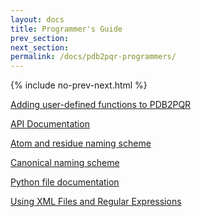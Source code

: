 ```yaml
---
layout: docs
title: Programmer's Guide
prev_section:
next_section:
permalink: /docs/pdb2pqr-programmers/
---
```

<script type="text/javascript" language="JavaScript"><!--
function HideContent(d) {
document.getElementById(d).style.display = "none";
}
function ShowContent(d) {
document.getElementById(d).style.display = "block";
}
function ReverseDisplay(d) {
if(document.getElementById(d).style.display == "none") { document.getElementById(d).style.display = "block"; }
else { document.getElementById(d).style.display = "none"; }
}
//--></script>



{% include no-prev-next.html %}




<a href="javascript:ReverseDisplay('user-defined')">Adding user-defined functions to PDB2PQR</a>

<div id="user-defined" style="display:none;">

	<p>The extensions directory is a particularly useful feature of PDB2PQR, as it allows users to add their own desired functionality to PDB2PQR and use PDB2PQR's object-oriented hierarchy. All functions in the extensions directory are automatically loaded into PDB2PQR as command line options using the function's name, and are called after all other steps (optimization, atom addition, parameter assignment) have been completed. As a result any available functions are particularly useful for post-processing, or for analysis without any changes to the input structure by using the --clean flag. Please see the PDB2PQR extensions documentation for a basic template for setting up a new script.</p>
	<p>One of the advantages of using PDB2PQR in this fashion is the ability to use built-in PDB2PQR functions. While a full and more detailed API can be found in the pydoc documentation, some useful functions are listed below:</p>

	<h2>From protein.py</h2>

	<h3>Class Protein</h3>
	<ul>
		<li><code>printAtoms(atomlist, flag)</code> Print a list of atoms</li>
		<li><code>getResidues()</code> Return a list of residues</li>
		<li><code>numResidues()</code> Return the number of residues</li>
		<li><code>numAtoms()</code> Return the number of atoms</li>
		<li><code>getAtoms()</code> Return a list of atom objects</li>
		<li><code>getChains()</code> Return a list of chains</li>
	</ul>

	<h2>From structures.py</h2>

	<h3>Class Chain</h3>
	<ul>
		<li><code>getResidues()</code> Return a list of residues in the chain</li>
		<li><code>numResidues()</code> Return the number of residues in the chain</li>
		<li><code>numAtoms()</code> Return the number of atoms in the chain</li>
		<li><code>getAtoms()</code> Return a list of atom objects in the chain</li>
	</ul>

	<h3>Class Residue</h3>
	<ul>
		<li><code>numAtoms()</code> Return the number of atoms in the residue</li>
		<li><code>addAtom(atom)</code> Add the atom object to the residue</li>
		<li><code>removeAtom(name)</code> Remove a specific atom from the residue</li>
		<li><code>renameAtom(old, new)</code> Rename atom "old" with "new"</li>
		<li><code>getAtom(name)</code> Return a specific atom from the residue</li>
		<li><code>hasAtom(name)</code> Determine if the residue has the atom "name"</li>
	</ul>

	<h3>Class Atom</h3>
	<ul>
		<li><code>getCoords()</code> Return the x/y/z coordinates of the atom</li>
		<li><code>isHydrogen()</code> Determine if the atom is a hydrogen or not</li>
		<li><code>isBackbone()</code> Determine whether the atom is from the backbone</li>
	</ul>

	<h2>From utilities.py</h2>
	<ul>
		<li><code>getAngle(c1, c2, c3)</code> Get the angle between the three coordinate sets</li>
		<li><code>getDihedral(c1, c2, c3, c4)</code> Get the dihedral angle from the four coordinates</li>
		<li><code>distance(c1, c2)</code> Return the distance between the two coordinates</li>
		<li><code>add(c1, c2)</code> Return c1 + c2</li>
		<li><code>subtract(c1, c2)</code> Return c1 - c2</li>
		<li><code>cross(c1, c2)</code> Return the cross product of c1 and c2</li>
		<li><code>dot(c1, c2)</code> Return the dot product of c1 and c2</li>
		<li><code>normalize(c1)</code> Normalize the c1 coordinates</li>
	</ul>

	<hr />

</div>






<a href="javascript:ReverseDisplay('api-documentation')">API Documentation</a>

<div id="api-documentation" style="display:none;">
	<p>API documentation for the Python source code can be obtained through the Python <code>pydoc</code> utility. The best way to access this documentation is by running.</p>

	<h2>From protein.py</h2>

{% highlight text %}
pydoc -p 9876
{% endhighlight %}

in one of the PDB2PQR source code directories, where 9876 is an arbitrary port number. You can then point your web browser to <code>http://localhost:9876</code> to access the API documentation.

	<hr />

</div>







<a href="javascript:ReverseDisplay('atom-residue-naming')">Atom and residue naming scheme</a>

<div id="atom-residue-naming" style="display:none;">

	<h2>Overview</h2>

	<p>As mentioned above, the XML files provide an easy way for PDB2PQR to parse data. PDB2PQR extends the built-in SAX XML parser to allow the code to go from input file to PDB2PQR object without any intermediate steps.</p>
	<p>The difficulty of adding a new forcefield to PDB2PQR depends on the naming scheme used in that forcefield. To start, either a flat file or XML file containing the desired forcefield's parameters should be made - see AMBER.DAT and AMBER.xml for examples. If the forcefield's naming scheme matches the canonical naming scheme, that's all that is necessary. If the naming schemes differ, however, conversions must be made. These are made in the *.names file (see CHARMM.names, for example). In this file you will see sections like:</p>


	{% highlight text %}
	<residue>
	   <name>WAT</name>
	   <useresname>TP3M</useresname>
	   <atom>
		   <name>O</name>
		   <useatomname>OH2</useatomname>
	   </atom>
	</residue>
	{% endhighlight %}


	<p>This section tells PDB2PQR that for the oxygen atom O in WAT, CHARMM uses the names OH2 and TP3M, respectively. When the XML file is read in, PDB2PQR ensures that the WAT/O pair points to TP3M/OH2 such that the appropriate parameters are returned. But for naming schemes that greatly differ from the PDB2PQR canonical naming scheme, this could get really ugly. As a result, PDB2PQR can use regular expressions to simplify the renaming process, i.e.:</p>
	{% highlight text %}
	<residue>
	   <name>[NC]?...$</name>
	   <atom>
		   <name>H</name>
		   <useatomname>HN</useatomname>
	   </atom>
	</residue>
	{% endhighlight %}



	<p>This section of code will ensure that the H atom of all canonical residue names that match the [NC]?...$ regular expression point to HN instead. This regular expression matches all three-letter residue names, residue names with an 'N' prepended (N-Termini), and residue names with a 'C' prepended (C-Termini). For twenty amino acids that is sixty residue name changes, all done by a single section. The use of regular expressions is therefore a much more powerful method of handling naming scheme differences than working on a one to one basis. For those unfamiliar with using regular expressions, check out the <a href="http://www.amk.ca/python/howto/regex/">Python-specific guide</a>.</p>
	<p>There are a few other additional notes when using the *.names file. First, the $group variable is used to denote the matching group of a regular expression, for instance:</p>

	{% highlight text %}
	<residue>
	   <name>HI([PDE])$</name>
	   <useresname>HS$group</useresname>
	</residue>
	{% endhighlight %}

	<p>This section replaces HIP/HID/HIE with HSP/HSD/HSE by first matching the HI([PDE])$ regular expression and then using the group that is enclosed by parantheses to fill in the name to use.</p>
	<p>Second, sections are cumulative - since CHARMM, for instance, has a patch-based naming scheme, one single canonical residue name can map to multiple forcefield-scheme names. Let's look at how to map an SS-bonded Cysteine (canonical name CYX) to the CHARMM naming scheme:</p>

	{% highlight text %}
	<residue>
	   <name>CYX</name>
	   <useresname>CYS</useresname>
	</residue>
	<residue>
	   <name>CYX</name>
	   <useresname>DISU</useresname>
	   <atom>
		   <name>CB</name>
		   <useatomname>1CB</useatomname>
	   </atom>
	   <atom>
		   <name>SG</name>
		   <useatomname>1SG</useatomname>
	   </atom>
	</residue>
	{% endhighlight %}

	<p>The CYX residue is first mapped to CHARMM's CYS, and then to CHARMM's DISU object. All atom names that are found in DISU overwrite those found in CYS - in effect, the DISU patch is applied to CYS, yielding the desired CYX. This cumulative can be repeated as necessary.</p>


	<h2>Specific atom-naming scheme</h2>

	<p>In an ideal world each individual residue and atom would have a standard, distinct name. Unfortunately <a href="http://www.bmrb.wisc.edu/ref_info/atom_nom.tbl">several naming schemes for atoms exist</a>, particularly for hydrogens. As such, in order to detect the presence/absence of atoms in a protein, an internal canonical naming scheme is used. The naming scheme used in PDB2PQR is the one recommended by the PDB itself, and derives from the IUPAC naming recommendations found in:</p>
	<p><i>J. L. Markley, et al., "Recommendations for the Presentation of NMR Structures of Proteins and Nucleic Acids," Pure & Appl. Chem., 70 (1998): 117-142.</i></p>

	<p>This canonical naming scheme is used as the default PDB2PQR output. All conversions in PDB2PQR use the internal canonical naming scheme to determine distinct atom names. In previous versions of PDB2PQR these conversions were stored in long lists of if statements, but for transparency and editing this is a bad thing. Instead, all conversions can now be found in the various XML files found in PDB2PQR - for more discussion on the XML files see the XML section.</p>
	<p>There are a few additions to the canonical naming scheme, mirrored after the AMBER naming scheme (chosen since for the most part it follows the IUPAC recommendations). These changes are made in PATCHES.xml, and allow any of the following to be patched as necessary as well as detected on input:</p>

	<h3>Terminal Naming Additions</h3>
	<ul>
		<li><code>N*</code> N-Terminal Residue (i.e. NALA, NLEU)</li>
		<li><code>NEUTRAL-N*</code> Neutral N-Terminal Residue</code</li>
		<li><code>C*</code> C-Terminal Residue (i.e. CLYS, CTYR)</li>
		<li><code>NEUTRAL-C*</code> Neutral C-Terminal Residue</li>
		<li><code>*5</code> 5-Terminus for Nucleic Acids (i.e. DA5)</li>
		<li><code>*3</code> 3-Terminus for Nucleic Acids (i.e. DA3)</li>
	</ul>

	<h3>Amino Acid Residue Additions (see dat/PATCHES.xml)</h3>

	<ul>
		<li><code>ASH</code> Neutral ASP</li>
		<li><code>CYX</code> SS-bonded CYS</li>
		<li><code>CYM</code> Negative CYS</li>
		<li><code>GLH</code> Neutral GLU</li>
		<li><code>HIP</code> Positive HIS</li>
		<li><code>HID</code> Neutral HIS, proton HD1 present</li>
		<li><code>HIE</code> Neutral HIS, proton HE2 present</li>
		<li><code>LYN</code> Neutral LYS</li>
		<li><code>TYM</code> Negative TYR</li>
	</ul>

	<h3>Amino Acid Residue Additions (see dat/PATCHES.xml)</h3>
	
	<ul>
		<li><code>ASH</code> Neutral ASP</li>
		<li><code>CYX</code> SS-bonded CYS</li>
		<li><code>CYM</code> Negative CYS</li>
		<li><code>GLH</code> Neutral GLU</li>
		<li><code>HIP</code> Positive HIS</li>
		<li><code>HID</code> Neutral HIS, proton HD1 present</li>
		<li><code>HIE</code> Neutral HIS, proton HE2 present</li>
		<li><code>LYN</code> Neutral LYS</li>
		<li><code>TYM</code>Negative TYR</li>
	</ul>

	<hr />

</div>





<a href="javascript:ReverseDisplay('canonical-naming-scheme')">Canonical naming scheme</a>

<div id="canonical-naming-scheme" style="display:none;">


	<p>In an ideal world each individual residue and atom would have a standard, distinct name. Unfortunately <a href="http://www.bmrb.wisc.edu/ref_info/atom_nom.tbl">several naming schemes for atoms exist</a>, particularly for hydrogens. As such, in order to detect the presence/absence of atoms in a protein, an internal canonical naming scheme is used. The naming scheme used in PDB2PQR is the one recommended by the PDB itself, and derives from the IUPAC naming recommendations found in:</p>
	<p><i>J. L. Markley, et al., "Recommendations for the Presentation of NMR Structures of Proteins and Nucleic Acids," Pure & Appl. Chem., 70 (1998): 117-142.</i></p>
	<p>This canonical naming scheme is used as the default PDB2PQR output. For a list of standard residue/atom name pairs, please see the PDB Change Advisory Notice regarding the naming scheme.</p>
	<p>All conversions in PDB2PQR use the internal canonical naming scheme to determine distinct atom names. In previous versions of PDB2PQR these conversions were stored in long lists of if statements, but for transparency and editing this is a bad thing. Instead, all conversions can now be found in the various XML files found in PDB2PQR - for more discussion on the XML files see the XML section of the Programmer Guide.</p>
	<p>There are a few additions to the canonical naming scheme, mirrored after the AMBER naming scheme (chosen since for the most part it follows the IUPAC recommendations). These changes are made in PATCHES.xml, and allow any of the following to be patched as necessary as well as detected on input:</p>

	<h3>Terminal Naming Additions</h3>

	<table>
		<tr>
			<td>>N*</td>
			<td>>N-Terminal Residue (i.e. NALA, NLEU)</td>
		</tr>
		<tr>
			<td>>NEUTRAL-N*</td>
			<td>>Neutral N-Terminal Residue</td>
		</tr>
		<tr>
			<td>>C*</td>
			<td>>C-Terminal Residue (i.e. CLYS, CTYR)</td>
		</tr>
		<tr>
			<td>>NEUTRAL-C*</td>
			<td>>Neutral C-Terminal Residue</td>
		</tr>
		<tr>
			<td>>*5&nbsp;</td>
			<td>>5-Terminus for Nucleic Acids (i.e. DA5)</td>
		</tr>
		<tr>
			<td>>*3</td>
			<td>>3-Terminus for Nucleic Acids (i.e. DA3)</td>
		</tr>
	</table>


	<h3>Amino Acid Residue Additions</h3>

	<table>
		<tr>
			<td>ASH</td>
			<td>Neutral ASP</td>
		</tr>
		<tr>
			<td>CYX</td>
			<td>SS-bonded CYS</td>
		</tr>
		<tr>
			<td>CYM</td>
			<td>Negative CYS</td>
		</tr>
		<tr>
			<td>GLH</td>
			<td>Neutral GLU</td>
		</tr>
		<tr>
			<td>HIP</td>
			<td>Positive HIS</td>
		</tr>
		<tr>
			<td>HID</td>
			<td>Neutral HIS, proton HD1 present</td>
		</tr>
		<tr>
			<td>HIE</td>
			<td>Neutral HIS, proton HE2 present</td>
		</tr>
		<tr>
			<td>LYN</td>
			<td>Neutral LYS</td>
		</tr>
		<tr>
			<td>TYM</td>
			<td>Negative TYR</td>
		</tr>
	</table>


	<hr />

</div>




<a href="javascript:ReverseDisplay('python-file-documentation')">Python file documentation</a>

<div id="python-file-documentation" style="display:none;">

	<p>A full API can be found running the <code>pydoc -w</code> command in the PDB2PQR source tree.</p>

	<hr />

</div>





<a href="javascript:ReverseDisplay('using-xml-regex')">Using XML Files and Regular Expressions</a>

<div id="using-xml-regex" style="display:none;">

<p>As mentioned above, the XML files provide an easy way for PDB2PQR to parse data. PDB2PQR extends the built-in SAX XML parser to allow the code to go from input file to PDB2PQR object without any intermediate steps.</p>
<p>The difficulty of adding a new forcefield to PDB2PQR depends on the naming scheme used in that forcefield. To start, either a flat file or XML file containing the desired forcefield's parameters should be made - see AMBER.DAT and AMBER.xml for examples. If the forcefield's naming scheme matches the canonical naming scheme, that's all that is necessary. If the naming schemes differ, however, conversions must be made. These are made in the *.names file (see CHARMM.names for example). In this file you will see sections like:</p>


{% highlight text %}
<residue>
	<name>WAT</name>
	<useresname>TP3M</useresname>
	<atom>
		<name>O</name>
		<useatomname>OH2</useatomname>
	</atom>
</residue>
{% endhighlight %}

<p>This section tells PDB2PQR that for the oxygen atom O in WAT, CHARMM uses the names OH2 and TP3M, respectively. When the XML file is read in, PDB2PQR ensures that the WAT/O pair points to TP3M/OH2 such that the appropriate parameters are returned.</p>
<p>But for naming schemes that greatly differ from the PDB2PQR canonical naming scheme, this could get really ugly. As a result, PDB2PQR can use regular expressions to simplify the renaming process, i.e.:</p>

{% highlight text %}
<residue>
	<name>[NC]?...$</name>
	<atom>
		<name>H</name>
		<useatomname>HN</useatomname>
	</atom>
</residue>
{% endhighlight %}

<p>This section of code will ensure that the H atom of all canonical residue names that match the [NC]?...$ regular expression point to HN instead. This regular expression matches all three-letter residue names, residue names with an 'N' prepended (N-Termini), and residue names with a 'C' prepended (C-Termini). For twenty amino acids that is sixty residue name changes, all done by a single section. The use of regular expressions is therefore a much more powerful method of handling naming scheme differences than working on a one to one basis. For those unfamiliar with using regular expressions, check out the <a href="http://www.amk.ca/python/howto/regex/">Python-specific guide</a>.</p>
<p>There are a few other additional notes when using the *.names file. The $group variable is used to denote the matching group of a regular expression, for instance:</p>

{% highlight text %}
<residue>
	<name>HI([PDE])$</name>
	<useresname>HS$group</useresname>
</residue>
{% endhighlight %}

<p>This section replaces HIP/HID/HIE with HSP/HSD/HSE by first matching the HI([PDE])$ regular expression and then using the group that is enclosed by parantheses to fill in the name to use.</p>
<p>Sections are cumulative - since CHARMM, for instance, has a patch-based naming scheme, one single canonical residue name can map to multiple forcefield-scheme names. Let's look at how to map an SS-bonded Cysteine (canonical name CYX) to the CHARMM naming scheme:</p>

{% highlight text %}
<residue>
	<name>CYX</name>
	<useresname>CYS</useresname>
</residue>
<residue>
	<name>CYX</name>
	<useresname>DISU</useresname>
	<atom>
		<name>CB</name>
		<useatomname>1CB</useatomname>
	</atom>
	<atom>
		<name>SG</name>
		<useatomname>1SG</useatomname>
	</atom>
</residue>
{% endhighlight %}

<p>The CYX residue is first mapped to CHARMM's CYS, and then to CHARMM's DISU object. All atom names that are found in DISU overwrite those found in CYS - in effect, the DISU patch is applied to CYS, yielding the desired CYX. This cumulative can be repeated as necessary.</p>



</div>



